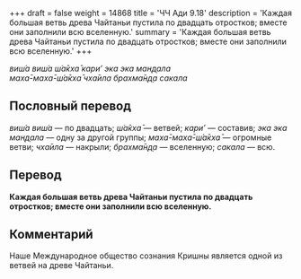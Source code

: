+++
draft = false
weight = 14868
title = 'ЧЧ Ади 9.18'
description = 'Каждая большая ветвь древа Чайтаньи пустила по двадцать отростков; вместе они заполнили всю вселенную.'
summary = 'Каждая большая ветвь древа Чайтаньи пустила по двадцать отростков; вместе они заполнили всю вселенную.'
+++

_виш́а виш́а ш́а̄кха̄ кари’ эка эка ман̣д̣ала  
маха̄-маха̄-ш́а̄кха̄ чха̄ила брахма̄н̣д̣а сакала_

## Пословный перевод

_виш́а_ _виш́а_ — по двадцать; _ш́а̄кха̄_ — ветвей; _кари’_ — составив; _эка_ _эка_ _ман̣д̣ала_ — одну за другой группы; _маха̄_\-_маха̄_\-_ш́а̄кха̄_ — огромные ветви; _чха̄ила_ — накрыли; _брахма̄н̣д̣а_ — вселенную; _сакала_ — всю.

## Перевод

**Каждая большая ветвь древа Чайтаньи пустила по двадцать отростков; вместе они заполнили всю вселенную.**

## Комментарий

Наше Международное общество сознания Кришны является одной из ветвей на древе Чайтаньи.
